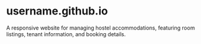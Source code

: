 # username.github.io
A responsive website for managing hostel accommodations, featuring room listings, tenant information, and booking details.

